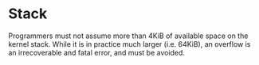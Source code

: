 # Stack
Programmers must not assume more than 4KiB of available space on the kernel stack. While it is in practice much larger (i.e. 64KiB), an overflow is an irrecoverable and fatal error, and must be avoided.